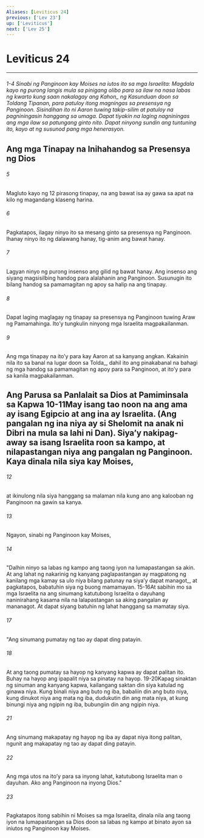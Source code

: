 ```yaml
---
Aliases: [Leviticus 24]
previous: ['Lev 23']
up: ['Leviticus']
next: ['Lev 25']
---
```

# Leviticus 24

***
###### 1-4 Sinabi ng Panginoon kay Moises na iutos ito sa mga Israelita: Magdala kayo ng purong langis mula sa pinigang olibo para sa ilaw na nasa labas ng kwarto kung saan nakalagay ang Kahon_ ng Kasunduan doon sa Toldang Tipanan, para patuloy itong magningas sa presensya ng Panginoon. Sisindihan ito ni Aaron tuwing takip-silim at patuloy na pagniningasin hanggang sa umaga. Dapat tiyakin na laging nagniningas ang mga ilaw sa patungang ginto nito. Dapat ninyong sundin ang tuntuning ito, kayo at ng susunod pang mga henerasyon.

## Ang mga Tinapay na Inihahandog sa Presensya ng Dios 





















###### 5 










Magluto kayo ng 12 pirasong tinapay, na ang bawat isa ay gawa sa apat na kilo ng magandang klaseng harina. 





















###### 6 










Pagkatapos, ilagay ninyo ito sa mesang ginto sa presensya ng Panginoon. Ihanay ninyo ito ng dalawang hanay, tig-anim ang bawat hanay. 





















###### 7 










Lagyan ninyo ng purong insenso ang gilid ng bawat hanay. Ang insenso ang siyang magsisilbing handog para alalahanin ang Panginoon. Susunugin ito bilang handog sa pamamagitan ng apoy sa halip na ang tinapay. 





















###### 8 










Dapat laging maglagay ng tinapay sa presensya ng Panginoon tuwing Araw ng Pamamahinga. Itoʼy tungkulin ninyong mga Israelita magpakailanman. 





















###### 9 










Ang mga tinapay na itoʼy para kay Aaron at sa kanyang angkan. Kakainin nila ito sa banal na lugar doon sa Tolda_, dahil ito ang pinakabanal na bahagi ng mga handog sa pamamagitan ng apoy para sa Panginoon, at itoʼy para sa kanila magpakailanman.

## Ang Parusa sa Panlalait sa Dios at Pamiminsala sa Kapwa 10-11May isang tao noon na ang ama ay isang Egipcio at ang ina ay Israelita. (Ang pangalan ng ina niya ay si Shelomit na anak ni Dibri na mula sa lahi ni Dan). Siyaʼy nakipag-away sa isang Israelita roon sa kampo, at nilapastangan niya ang pangalan ng Panginoon. Kaya dinala nila siya kay Moises, 





















###### 12 










at ikinulong nila siya hanggang sa malaman nila kung ano ang kalooban ng Panginoon na gawin sa kanya. 





















###### 13 










Ngayon, sinabi ng Panginoon kay Moises, 





















###### 14 










"Dalhin ninyo sa labas ng kampo ang taong iyon na lumapastangan sa akin. At ang lahat ng nakarinig ng kanyang paglapastangan ay magpatong ng kanilang mga kamay sa ulo niya bilang patunay na siyaʼy dapat managot_, at pagkatapos, babatuhin siya ng buong mamamayan. 15-16At sabihin mo sa mga Israelita na ang sinumang katutubong Israelita o dayuhang naninirahang kasama nila na lalapastangan sa aking pangalan ay mananagot. At dapat siyang batuhin ng lahat hanggang sa mamatay siya. 





















###### 17 










"Ang sinumang pumatay ng tao ay dapat ding patayin. 





















###### 18 










At ang taong pumatay sa hayop ng kanyang kapwa ay dapat palitan ito. Buhay na hayop ang ipapalit niya sa pinatay na hayop. 19-20Kapag sinaktan ng sinuman ang kanyang kapwa, kailangang saktan din siya katulad ng ginawa niya. Kung binali niya ang buto ng iba, babaliin din ang buto niya, kung dinukot niya ang mata ng iba, dudukutin din ang mata niya, at kung binungi niya ang ngipin ng iba, bubungiin din ang ngipin niya. 





















###### 21 










Ang sinumang makapatay ng hayop ng iba ay dapat niya itong palitan, ngunit ang makapatay ng tao ay dapat ding patayin. 





















###### 22 










Ang mga utos na itoʼy para sa inyong lahat, katutubong Israelita man o dayuhan. Ako ang Panginoon na inyong Dios." 





















###### 23 










Pagkatapos itong sabihin ni Moises sa mga Israelita, dinala nila ang taong iyon na lumapastangan sa Dios doon sa labas ng kampo at binato ayon sa iniutos ng Panginoon kay Moises.
